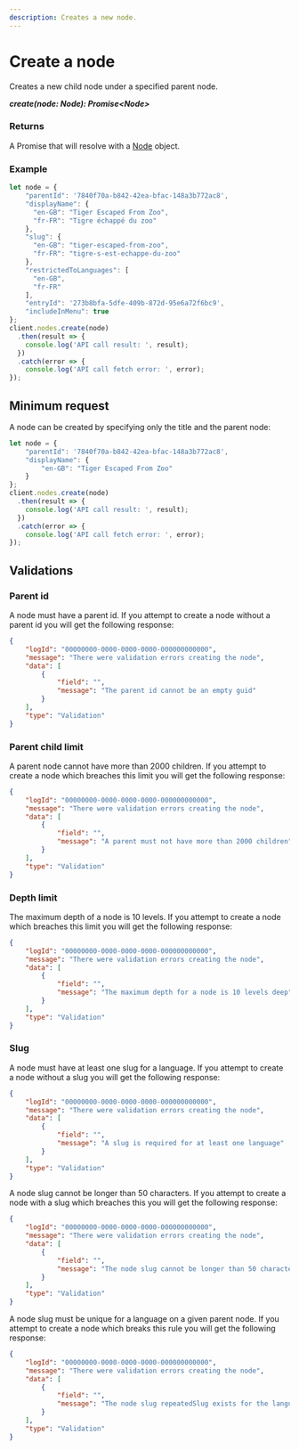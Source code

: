 ```yaml
---
description: Creates a new node.
---
```

# Create a node

Creates a new child node under a specified parent node.

***create(node: Node): Promise&lt;Node&gt;***

### Returns
A Promise that will resolve with a [Node](/model/node.md) object.

### Example

```js
let node = {
    "parentId": '7840f70a-b842-42ea-bfac-148a3b772ac8',
    "displayName": {
      "en-GB": "Tiger Escaped From Zoo",
      "fr-FR": "Tigre échappé du zoo"
    },
    "slug": {
      "en-GB": "tiger-escaped-from-zoo",
      "fr-FR": "tigre-s-est-echappe-du-zoo"
    },
    "restrictedToLanguages": [
      "en-GB",
      "fr-FR"
    ],
    "entryId": '273b8bfa-5dfe-409b-872d-95e6a72f6bc9',    
    "includeInMenu": true
};
client.nodes.create(node)
  .then(result => {      
    console.log('API call result: ', result);              
  })
  .catch(error => {
    console.log('API call fetch error: ', error);      
});
```

## Minimum request

A node can be created by specifying only the title and the parent node:

```js
let node = {
    "parentId": '7840f70a-b842-42ea-bfac-148a3b772ac8',
    "displayName": {
        "en-GB": "Tiger Escaped From Zoo"
    }
};
client.nodes.create(node)
  .then(result => {      
    console.log('API call result: ', result);              
  })
  .catch(error => {
    console.log('API call fetch error: ', error);      
});
```

## Validations

### Parent id

A node must have a parent id. If you attempt to create a node without a parent id you will get the following response:

```json
{
    "logId": "00000000-0000-0000-0000-000000000000",
    "message": "There were validation errors creating the node",
    "data": [
        {
            "field": "",
            "message": "The parent id cannot be an empty guid"
        }
    ],
    "type": "Validation"
}
```

### Parent child limit

A parent node cannot have more than 2000 children. If you attempt to create a node which breaches this limit you will get the following response:

```json
{
    "logId": "00000000-0000-0000-0000-000000000000",
    "message": "There were validation errors creating the node",
    "data": [
        {
            "field": "",
            "message": "A parent must not have more than 2000 children"
        }
    ],
    "type": "Validation"
}
```

### Depth limit

The maximum depth of a node is 10 levels. If you attempt to create a node which breaches this limit you will get the following response:

```json
{
    "logId": "00000000-0000-0000-0000-000000000000",
    "message": "There were validation errors creating the node",
    "data": [
        {
            "field": "",
            "message": "The maximum depth for a node is 10 levels deep"
        }
    ],
    "type": "Validation"
}
```

### Slug

A node must have at least one slug for a language. If you attempt to create a node without a slug you will get the following response:

```json
{
    "logId": "00000000-0000-0000-0000-000000000000",
    "message": "There were validation errors creating the node",
    "data": [
        {
            "field": "",
            "message": "A slug is required for at least one language"
        }
    ],
    "type": "Validation"
}
```

A node slug cannot be longer than 50 characters. If you attempt to create a node with a slug which breaches this you will get the following response:

```json
{
    "logId": "00000000-0000-0000-0000-000000000000",
    "message": "There were validation errors creating the node",
    "data": [
        {
            "field": "",
            "message": "The node slug cannot be longer than 50 characters"
        }
    ],
    "type": "Validation"
}
```

A node slug must be unique for a language on a given parent node. If you attempt to create a node which breaks this rule you will get the following response:

```json
{
    "logId": "00000000-0000-0000-0000-000000000000",
    "message": "There were validation errors creating the node",
    "data": [
        {
            "field": "",
            "message": "The node slug repeatedSlug exists for the language en-GB in parent f3322e4f-72b5-4064-be88-fcfed6c82635 in the tree 1126b642-409b-4372-bb17-0bdb7f641a5d"
        }
    ],
    "type": "Validation"
}
```

